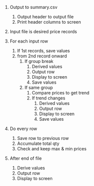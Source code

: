 1. Output to summary.csv
	1. Output header to output file
	2. Print header columns to screen
	
2. Input file is desired price records

3. For each input row
	1. If 1st records, save values
	2. from 2nd record onward
		1.  If group break
			1. Derived values
			2. Output row
			3. Display to screen
			4. Save values
		 2. If same group
			 1. Compare prices to get trend
			 2. If trend changes
				 1. Derived values
				 2. Output row
				 3. Display to screen
				 4. Save values
				 
4.  Do every row
	1. Save row to previous row
	2. Accumulate total qty
	3. Check and keep max & min prices
		
5. After end of file
	1. Derive values
	2. Output row
	3. Display to screen